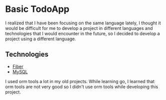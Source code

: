 # Basic TodoApp
I realized that I have been focusing on the same language lately, I thought it would be difficult for me to develop a project in different languages and technologies that I would encounter in the future, so I decided to develop a project using a different language.
## Technologies
- [Fiber](https://docs.gofiber.io/)
- [MySQL](https://github.com/go-sql-driver/mysql)

I used orm tools a lot in my old projects. While learning go, I learned that orm tools are not very good so I didn't use orm tools while developing this project.